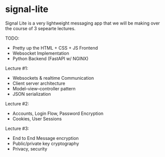 # signal-lite

Signal Lite is a very lightweight messaging app that we will be making over the course of 3 sepearte lectures.

TODO:
- Pretty up the HTML + CSS + JS Frontend
- Websocket Implementation
- Python Backend (FastAPI w/ NGINX)


Lecture #1:
- Websockets & realtime Communication
- Client server architecture 
- Model–view–controller pattern
- JSON serialization

Lecture #2:
- Accounts, Login Flow, Password Encryption
- Cookies, User Sessions

Lecture #3:
- End to End Message encryption
- Public/private key cryptography
- Privacy, security